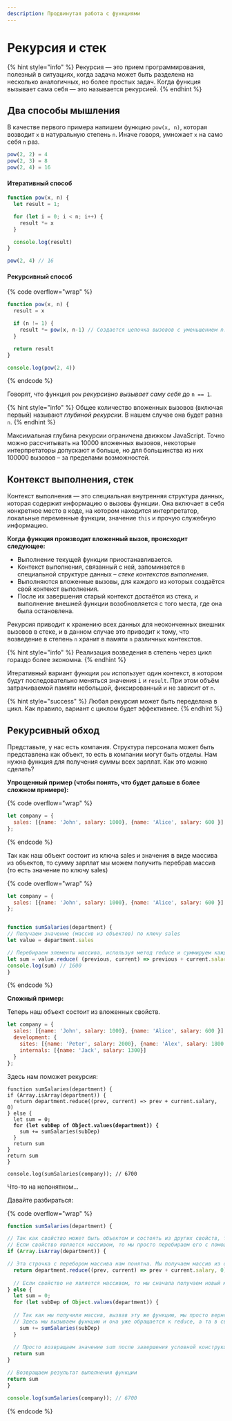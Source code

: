 ```yaml
---
description: Продвинутая работа с функциями
---
```


# Рекурсия и стек

{% hint style="info" %}
Рекурсия — это прием программирования, полезный в ситуациях, когда задача может быть разделена на несколько аналогичных, но более простых задач. Когда функция вызывает сама себя — это называется рекурсией.
{% endhint %}

## Два способы мышления

В качестве первого примера напишем функцию `pow(x, n)`, которая возводит `x` в натуральную степень `n`. Иначе говоря, умножает `x` на само себя `n` раз.

```javascript
pow(2, 2) = 4
pow(2, 3) = 8
pow(2, 4) = 16
```

#### Итеративный способ

```javascript
function pow(x, n) {
  let result = 1;

  for (let i = 0; i < n; i++) {
    result *= x
  }

  console.log(result)
}

pow(2, 4) // 16
```

#### Рекурсивный способ

{% code overflow="wrap" %}
```javascript
function pow(x, n) {
  result = x

  if (n != 1) {
    result *= pow(x, n-1) // Создается цепочка вызовов с уменьшением n. В конечном итоге n становится равен 1, единица возвращается и стек вызовов выполняется с конца.
  }

  return result
}

console.log(pow(2, 4))
```
{% endcode %}

Говорят, что функция `pow` _рекурсивно вызывает саму себя_ до `n == 1`.

{% hint style="info" %}
Общее количество вложенных вызовов (включая первый) называют _глубиной рекурсии_. В нашем случае она будет равна `n`.
{% endhint %}

Максимальная глубина рекурсии ограничена движком JavaScript. Точно можно рассчитывать на 10000 вложенных вызовов, некоторые интерпретаторы допускают и больше, но для большинства из них 100000 вызовов – за пределами возможностей.

## Контекст выполнения, стек

Контекст выполнения — это специальная внутренняя структура данных, которая содержит информацию о вызовы функции. Она включает в себя конкретное место в коде, на котором находится интерпретатор, локальные переменные функции, значение `this` и прочую служебную информацию.

**Когда функция производит вложенный вызов, происходит следующее:**

* Выполнение текущей функции приостанавливается.
* Контекст выполнения, связанный с ней, запоминается в специальной структуре данных – _стеке контекстов выполнения_.
* Выполняются вложенные вызовы, для каждого из которых создаётся свой контекст выполнения.
* После их завершения старый контекст достаётся из стека, и выполнение внешней функции возобновляется с того места, где она была остановлена.

Рекурсия приводит к хранению всех данных для неоконченных внешних вызовов в стеке, и в данном случае это приводит к тому, что возведение в степень `n` хранит в памяти `n` различных контекстов.

{% hint style="info" %}
Реализация возведения в степень через цикл гораздо более экономна.
{% endhint %}

Итеративный вариант функции `pow` использует один контекст, в котором будут последовательно меняться значения `i` и `result`. При этом объём затрачиваемой памяти небольшой, фиксированный и не зависит от `n`.

{% hint style="success" %}
Любая рекурсия может быть переделана в цикл. Как правило, вариант с циклом будет эффективнее.
{% endhint %}

## Рекурсивный обход

Представьте, у нас есть компания. Структура персонала может быть представлена как объект, то есть в компании могут быть отделы. Нам нужна функция для получения суммы всех зарплат. Как это можно сделать?

**Упрощенный пример (чтобы понять, что будет дальше в более сложном примере):**

{% code overflow="wrap" %}
```javascript
let company = {
  sales: [{name: 'John', salary: 1000}, {name: 'Alice', salary: 600 }]
};
```
{% endcode %}

Так как наш объект состоит из ключа sales и значения в виде массива из объектов, то сумму зарплат мы можем получить перебрав массив (то есть значение по ключу sales)

{% code overflow="wrap" %}
```javascript
let company = {
  sales: [{name: 'John', salary: 1000}, {name: 'Alice', salary: 600 }]
};


function sumSalaries(department) {
// Получаем значение (массив из объектов) по ключу sales
let value = department.sales

// Перебираем элементы массива, используя метод reduce и суммируем каждое значение по ключу salary (current.salary)
let sum = value.reduce( (previous, current) => previous + current.salary, 0 )
console.log(sum) // 1600
}
```
{% endcode %}

**Сложный пример:**

Теперь наш объект состоит из вложенных свойств.

```javascript
let company = {
  sales: [{name: 'John', salary: 1000}, {name: 'Alice', salary: 600 }],
  development: {
    sites: [{name: 'Peter', salary: 2000}, {name: 'Alex', salary: 1800 }],
    internals: [{name: 'Jack', salary: 1300}]
  }
};
```

Здесь нам поможет рекурсия:

<pre class="language-javascript"><code class="lang-javascript">function sumSalaries(department) {
if (Array.isArray(department)) {
  return department.reduce((prev, current) => prev + current.salary, 0)
} else {
  let sum = 0;
<strong>  for (let subDep of Object.values(department)) {
</strong>    sum += sumSalaries(subDep)
  }
  return sum
}
return sum
}

console.log(sumSalaries(company)); // 6700
</code></pre>

Что-то на непонятном...

Давайте разбираться:

{% code overflow="wrap" %}
```javascript
function sumSalaries(department) {

// Так как свойство может быть объектом и состоять из других свойств, то нам достаточно проверить является ли оно массивом.
// Если свойство является массивом, то мы просто перебираем его с помощью reduce и выдаем результат
if (Array.isArray(department)) {

// Эта строчка с перебором массива нам понятна. Мы получаем массив из объектов и перебираем его, по ходу суммируя значения current.salary
  return department.reduce((prev, current) => prev + current.salary, 0)
  
  // Если свойство не является массивом, то мы сначала получаем новый массив (вспоминаем Object.values()) из значений свойства (которое является объектом) и перебираем его, вызывая на каждом этапе эту же функцию, но с другим параметром (массивом, полученным в ходе итерации)
} else {
  let sum = 0;
  for (let subDep of Object.values(department)) {
  
  // Так как мы получили массив, вызвав эту же функцию, мы просто вернем результат (сумму зарплат) в ходе перебора с помощью reduce и прибавим к переменной sum
  // Здесь мы вызываем функцию и она уже обращается к reduce, а та в свою очередь возвращает значение и записывает его в sum
    sum += sumSalaries(subDep)
  }
  
  // Просто возвращаем значение sum после завершения условной конструкции
  return sum
}

// Возвращаем результат выполнения функции
return sum
}

console.log(sumSalaries(company)); // 6700
```
{% endcode %}
